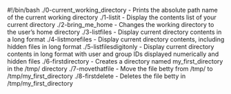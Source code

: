 #!/bin/bash
./0-current_working_directory - Prints the absolute path name of the current working directory
./1-listit - Display the contents list of your current directory
./2-bring_me_home - Changes the working directory to the user’s home directory
./3-listfiles - Display current directory contents in a long format
./4-listmorefiles - Display current directory contents, including hidden files in long format
./5-listfilesdigitonly - Display current directory contents in long format with user and group IDs displayed numerically and hidden files
./6-firstdirectory - Creates a directory named my_first_directory in the /tmp/ directory
./7-movethatfile - Move the file betty from /tmp/ to /tmp/my_first_directory
./8-firstdelete - Deletes the file betty in /tmp/my_first_directory
